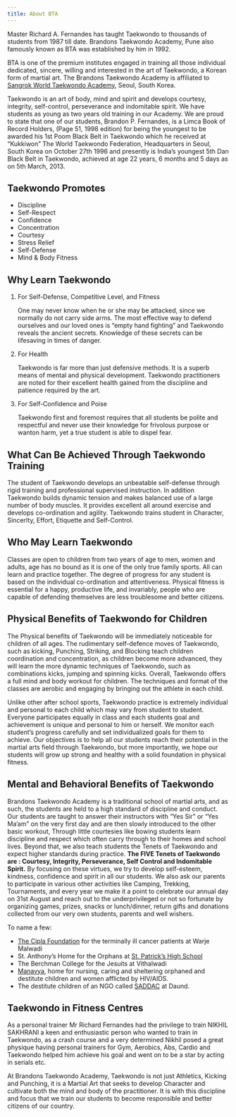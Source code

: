 ```yaml
---
title: About BTA
---
```


Master Richard A. Fernandes has taught Taekwondo to thousands of students from 1987 till date. Brandons Taekwondo Academy, Pune also famously known as BTA was established by him in 1992.

BTA is one of the premium institutes engaged in training all those individual dedicated, sincere, willing and interested in the art of Taekwondo, a Korean form of martial art. The Brandons Taekwondo Academy is affiliated to [Sangrok World Taekwondo Academy](http://www.sangrokgym.com/), Seoul, South Korea.

Taekwondo is an art of body, mind and spirit and develops courtesy, integrity, self-control, perseverance and indomitable spirit. We have students as young as two years old training in our Academy. We are proud to state that one of our students, Brandon P. Fernandes, is a Limca Book of Record Holders, (Page 51, 1998 edition) for being the youngest to be awarded his 1st Poom Black Belt in Taekwondo which he received at “Kukkiwon” The World Taekwondo Federation, Headquarters in Seoul, South Korea on October 27th 1996 and presently is India’s youngest 5th Dan Black Belt in Taekwondo, achieved at age 22 years, 6 months and 5 days as on 5th March, 2013.

## Taekwondo Promotes

- Discipline
- Self-Respect
- Confidence
- Concentration
- Courtesy
- Stress Relief
- Self-Defense
- Mind & Body Fitness

## Why Learn Taekwondo

1. For Self-Defense, Competitive Level, and Fitness

   One may never know when he or she may be attacked, since we normally do not carry side arms. The most effective way to defend ourselves and our loved ones is “empty hand fighting” and Taekwondo reveals the ancient secrets. Knowledge of these secrets can be lifesaving in times of danger.

2. For Health

   Taekwondo is far more than just defensive methods. It is a superb means of mental and physical development. Taekwondo practitioners are noted for their excellent health gained from the discipline and patience required by the art.

3. For Self-Confidence and Poise

   Taekwondo first and foremost requires that all students be polite and respectful and never use their knowledge for frivolous purpose or wanton harm, yet a true student is able to dispel fear.

## What Can Be Achieved Through Taekwondo Training

The student of Taekwondo develops an unbeatable self-defense through rigid training and professional supervised instruction. In addition Taekwondo builds dynamic tension and makes balanced use of a large number of body muscles. It provides excellent all around exercise and develops co-ordination and agility. Taekwondo trains student in Character, SincerIty, Effort, Etiquette and Self-Control.

## Who May Learn Taekwondo

Classes are open to children from two years of age to men, women and adults, age has no bound as it is one of the only true family sports. All can learn and practice together. The degree of progress for any student is based on the individual co-ordination and attentiveness. Physical fitness is essential for a happy, productive life, and invariably, people who are capable of defending themselves are less troublesome and better citizens.

## Physical Benefits of Taekwondo for Children

The Physical benefits of Taekwondo will be immediately noticeable for children of all ages. The rudimentary self-defence moves of Taekwondo, such as kicking, Punching, Striking, and Blocking teach children coordination and concentration, as children become more advanced, they will learn the more dynamic techniques of Taekwondo, such as combinations kicks, jumping and spinning kicks. Overall, Taekwondo offers a full mind and body workout for children. The techniques and format of the classes are aerobic and engaging by bringing out the athlete in each child.

Unlike other after school sports, Taekwondo practice is extremely individual and personal to each child which may vary from student to student. Everyone participates equally in class and each students goal and achievement is unique and personal to him or herself. We monitor each student’s progress carefully and set individualized goals for them to achieve. Our objectives is to help all our students reach their potential in the martial arts field through Taekwondo, but more importantly, we hope our students will grow up strong and healthy with a solid foundation in physical fitness.

## Mental and Behavioral Benefits of Taekwondo

Brandons Taekwondo Academy is a traditional school of martial arts, and as such, the students are held to a high standard of discipline and conduct. Our students are taught to answer their instructors with “Yes Sir” or “Yes Ma’am” on the very first day and are then slowly introduced to the other basic workout, Through little courtesies like bowing students learn discipline and respect which often carry through to their homes and school lives. Beyond that, we also teach students the Tenets of Taekwondo and expect higher standards during practice. **The FIVE Tenets of Taekwondo are : Courtesy, Integrity, Perseverance, Self Control and Indomitable Spirit.** By focusing on these virtues, we try to develop self-esteem, kindness, confidence and spirit in all our students. We also ask our parents to participate in various other activities like Camping, Trekking, Tournaments, and every year we make it a point to celebrate our annual day on 31st August and reach out to the underprivileged or not so fortunate by organizing games, prizes, snacks or lunch/dinner, return gifts and donations collected from our very own students, parents and well wishers.

To name a few:

- [The Cipla Foundation](https://www.cipla.com/csr/cipla-foundation/) for the terminally ill cancer patients at Warje Malwadi
- St. Anthony’s Home for the Orphans at [St. Patrick’s High School](https://www.stpatrickschoolpune.com/)
- The Berchman College for the Jesuits at Vithalwadi
- [Manavya](https://manavya.org/), home for nursing, caring and sheltering orphaned and destitute children and women afflicted by HIV/AIDS.
- The destitute children of an NGO called [SADDAC](https://saddac.blogspot.com/) at Daund.

## Taekwondo in Fitness Centres

As a personal trainer Mr Richard Fernandes had the privilege to train NIKHIL SAKHRANI a keen and enthusiastic person who wanted to train in Taekwondo, as a crash course and a very determined Nikhil posed a great physique having personal trainers for Gym, Aerobics, Abs, Cardio and Taekwondo helped him achieve his goal and went on to be a star by acting in serials etc.

At Brandons Taekwondo Academy, Taekwondo is not just Athletics, Kicking and Punching, it is a Martial Art that seeks to develop Character and cultivate both the mind and body of the practitioner. It is with this discipline and focus that we train our students to become responsible and better citizens of our country.

